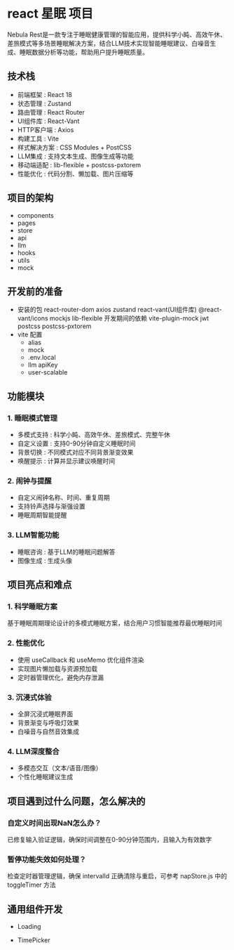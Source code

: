 # react 星眠 项目
Nebula Rest是一款专注于睡眠健康管理的智能应用，提供科学小盹、高效午休、差旅模式等多场景睡眠解决方案，结合LLM技术实现智能睡眠建议、白噪音生成、睡眠数据分析等功能，帮助用户提升睡眠质量。
## 技术栈
- 前端框架 : React 18
- 状态管理 : Zustand
- 路由管理 : React Router 
- UI组件库 : React-Vant
- HTTP客户端 : Axios
- 构建工具 : Vite
- 样式解决方案 : CSS Modules + PostCSS
- LLM集成 : 支持文本生成、图像生成等功能
- 移动端适配 : lib-flexible + postcss-pxtorem
- 性能优化 : 代码分割、懒加载、图片压缩等

## 项目的架构
- components
- pages
- store
- api
- llm
- hooks
- utils
- mock
## 开发前的准备
- 安装的包
    react-router-dom
    axios
    zustand
    react-vant(UI组件库)
    @react-vant/icons
    mockjs
    lib-flexible
    开发期间的依赖
    vite-plugin-mock
    jwt
    postcss
    postcss-pxtorem
- vite 配置
    - alias
    - mock
    - .env.local
    - llm apiKey
    - user-scalable
## 功能模块
### 1. 睡眠模式管理
- 多模式支持 : 科学小盹、高效午休、差旅模式、完整午休
- 自定义设置 : 支持0-90分钟自定义睡眠时间
- 背景切换 : 不同模式对应不同背景渐变效果
- 唤醒提示 : 计算并显示建议唤醒时间
### 2. 闹钟与提醒
- 自定义闹钟名称、时间、重复周期
- 支持铃声选择与渐强设置
- 睡眠周期智能提醒
### 3. LLM智能功能
- 睡眠咨询 : 基于LLM的睡眠问题解答
- 图像生成 : 生成头像
## 项目亮点和难点
### 1. 科学睡眠方案
基于睡眠周期理论设计的多模式睡眠方案，结合用户习惯智能推荐最优睡眠时间
### 2. 性能优化
- 使用 useCallback 和 useMemo 优化组件渲染
- 实现图片懒加载与资源预加载
- 定时器管理优化，避免内存泄漏
### 3. 沉浸式体验
- 全屏沉浸式睡眠界面
- 背景渐变与呼吸灯效果
- 白噪音与自然音效集成
### 4. LLM深度整合
- 多模态交互（文本/语音/图像）
- 个性化睡眠建议生成

## 项目遇到过什么问题，怎么解决的
### 自定义时间出现NaN怎么办？
已修复输入验证逻辑，确保时间调整在0-90分钟范围内，且输入为有效数字
### 暂停功能失效如何处理？
检查定时器管理逻辑，确保 intervalId 正确清除与重启，可参考 napStore.js 中的 toggleTimer 方法

## 通用组件开发

- Loading

- TimePicker